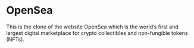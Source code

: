 # OpenSea
This is the clone of the website OpenSea which is the world’s first and largest digital marketplace for crypto collectibles and non-fungible tokens (NFTs).
